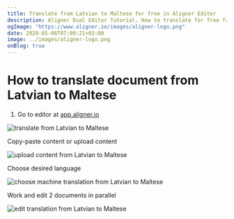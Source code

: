 ```yaml
---
title: Translate from Latvian to Maltese for free in Aligner Editor
description: Aligner Dual Editor Tutorial. How to translate for free from Latvian to Maltese. Aligner is multilingual document management platform. 
ogImage: "https://www.aligner.io/images/aligner-logo.png"
date: 2020-05-06T07:09:21+03:00
image: ../images/aligner-logo.png
onBlog: true
---
```


# How to translate document from Latvian to Maltese

1. Go to editor at [app.aligner.io](https://app.aligner.io "Aligner App web page")

![translate from Latvian to Maltese](../aligner-blank-editor.png "translate from Latvian to Maltese")

Copy-paste content or upload content

![upload content from Latvian to Maltese](../aligner-uploaded-document.png "upload content from Latvian to Maltese")

Choose desired language

![choose machine translation from Latvian to Maltese](../aligner-language-dropdown.png "choose machine translation from Latvian to Maltese")

Work and edit 2 documents in parallel

![edit translation from Latvian to Maltese](../aligner-double-sitded-editor.png "edit translation from Latvian to Maltese")

